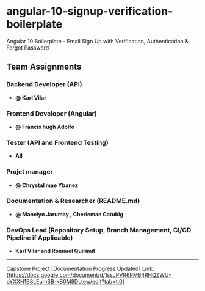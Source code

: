 # angular-10-signup-verification-boilerplate

Angular 10 Boilerplate - Email Sign Up with Verification, Authentication & Forgot Password


## Team Assignments

### Backend Developer (API)
- **@ Karl Vilar**

### Frontend Developer (Angular)
- **@ Francis hugh Adolfo**

### Tester (API and Frontend Testing)
- **All**
### Projet manager
- **@ Chrystal mae Ybanez**

### Documentation & Researcher  (README.md)
- **@ Manelyn Jarumay , Cheriemae Catubig**

### DevOps Lead (Repository Setup, Branch Management, CI/CD Pipeline if Applicable)
- **Karl Vilar and Rommel Quirimit**

---
Capstone Project [Documentation Progress Updated] Link: {https://docs.google.com/document/d/1ssJPVR6PM84RHQZWU-bYXXH1B8LEumSB-kB0M8DLtew/edit?tab=t.0}